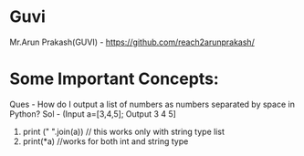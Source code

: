 # Guvi
Mr.Arun Prakash(GUVI) - https://github.com/reach2arunprakash/


# Some Important Concepts:

Ques - How do I output a list of numbers as numbers separated by space in Python?
Sol - (Input a=[3,4,5]; Output 3 4 5]
1. print (" ".join(a)) // this works only with string type list 
2. print(*a) //works for both int and string type
